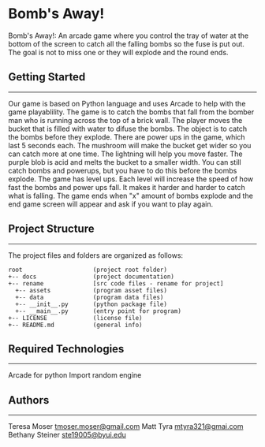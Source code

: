 # Bomb's Away!
Bomb's Away!: An arcade game where you control the tray of water at the bottom of 
the screen to catch all the falling bombs so the fuse is put out. The goal is not to miss one or they will explode and the round ends. 

## Getting Started
---
Our game is based on Python language and uses Arcade to help with the game playablility. The game is to catch the bombs that fall from the bomber man who is running across the top of a brick wall. The player moves the bucket that is filled with water to difuse the bombs. The object is to catch the bombs before they explode.
There are power ups in the game, which last 5 seconds each. The mushroom will make the bucket get wider so you can catch more at one time. The lightning will help you move faster. The purple blob is acid and melts the bucket to a smaller width. You can still catch bombs and powerups, but you have to do this before the bombs explode.
The game has level ups. Each level will increase the speed of how fast the bombs and power ups fall. It makes it harder and harder to catch what is falling.
The game ends when "x" amount of bombs explode and the end game screen will appear and ask if you want to play again.
## Project Structure
---
The project files and folders are organized as follows:
```
root                    (project root folder)
+-- docs                (project documentation)
+-- rename              [src code files - rename for project]
  +-- assets            (program asset files)
  +-- data              (program data files)
  +-- __init__.py       (python package file)
  +-- __main__.py       (entry point for program)
+-- LICENSE             (license file)
+-- README.md           (general info)
```

## Required Technologies
---
Arcade for python
Import random engine



## Authors
---
Teresa Moser   tmoser.moser@gmail.com
Matt Tyra    mtyra321@gmai.com
Bethany Steiner    ste19005@byui.edu

